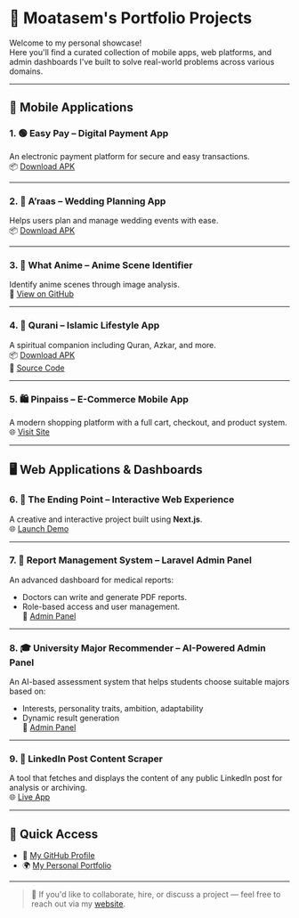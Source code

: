 # 🚀 Moatasem's Portfolio Projects

Welcome to my personal showcase!  
Here you'll find a curated collection of mobile apps, web platforms, and admin dashboards I've built to solve real-world problems across various domains.

---

## 📱 Mobile Applications

### 1. 🟢 **Easy Pay** – Digital Payment App  
An electronic payment platform for secure and easy transactions.  
📦 [Download APK](https://www.mediafire.com/file/tw01yb8o3ntsk2t/easyapp-v1.apk/file)

---

### 2. 💍 **A’raas** – Wedding Planning App  
Helps users plan and manage wedding events with ease.  
📦 [Download APK](https://www.mediafire.com/file/lfe3s68c1q6mz8b/wedding-v1.apk/file)

---

### 3. 🎌 **What Anime** – Anime Scene Identifier  
Identify anime scenes through image analysis.  
📂 [View on GitHub](https://github.com/moatasem-alhilali/what-anime)

---

### 4. 📖 **Qurani** – Islamic Lifestyle App  
A spiritual companion including Quran, Azkar, and more.  
📦 [Download APK](https://www.mediafire.com/file/tf86r57d05soyn4/quran-v2.apk/file)  
📂 [Source Code](https://github.com/moatasem-alhilali/qurani-master)

---

### 5. 🛍️ **Pinpaiss** – E-Commerce Mobile App  
A modern shopping platform with a full cart, checkout, and product system.  
🌐 [Visit Site](https://pinpaiss.com)

---

## 🖥️ Web Applications & Dashboards

### 6. 🌌 **The Ending Point** – Interactive Web Experience  
A creative and interactive project built using **Next.js**.  
🌐 [Launch Demo](https://the-ending-point-front.vercel.app/)

---

### 7. 📑 **Report Management System** – Laravel Admin Panel  
An advanced dashboard for medical reports:  
- Doctors can write and generate PDF reports.  
- Role-based access and user management.  
🔗 [Admin Panel](https://ecommerce.moatasemtech.com/admin/users)

---

### 8. 🎓 **University Major Recommender** – AI-Powered Admin Panel  
An AI-based assessment system that helps students choose suitable majors based on:  
- Interests, personality traits, ambition, adaptability  
- Dynamic result generation  
🔗 [Admin Panel](http://findmajor.moatasemtech.com/admin)

---

### 9. 🧠 **LinkedIn Post Content Scraper**  
A tool that fetches and displays the content of any public LinkedIn post for analysis or archiving.  
🌐 [Live App](http://linkedin-scraper.moatasemtech.com/)

---

## 🧭 Quick Access

- 🔗 [My GitHub Profile](https://github.com/moatasem-alhilali)  
- 🌍 [My Personal Portfolio](https://moatasemtech.com)

---

> 💬 If you'd like to collaborate, hire, or discuss a project — feel free to reach out via my [website](https://moatasemtech.com).  
